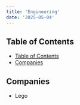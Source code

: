 ```yaml
---
title: 'Engineering'
date: '2025-05-04'
---
```


## Table of Contents

- [Table of Contents](#table-of-contents)
- [Companies](#companies)

## Companies

- Lego
